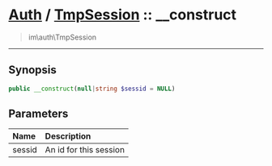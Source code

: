 # [Auth](auth.md) / [TmpSession](auth-TmpSession.md) :: __construct
 > im\auth\TmpSession
____

## Synopsis
```php
public __construct(null|string $sessid = NULL)
```

## Parameters
| Name | Description |
| :--- | :---------- |
| sessid | An id for this session |
